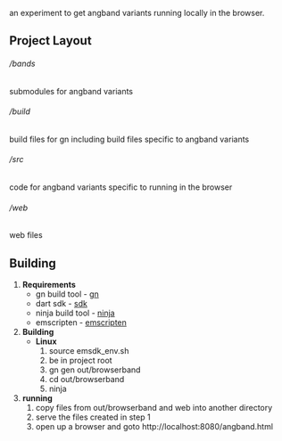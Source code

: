 an experiment to get angband variants running locally in the browser.  

## Project Layout

###### /bands
submodules for angband variants
###### /build
build files for gn including build files specific to angband variants
###### /src
code for angband variants specific to running in the browser
###### /web
web files

## Building

1. **Requirements**
    * gn build tool - [gn](https://gn.googlesource.com/gn/)
    * dart sdk - [sdk](https://www.dartlang.org/tools/sdk)
    * ninja build tool - [ninja](https://ninja-build.org/)
    * emscripten - [emscripten](https://emscripten.org/)
2. **Building**
    * **Linux**
        1. source emsdk_env.sh
        2. be in project root
        3. gn gen out/browserband
        4. cd out/browserband
        5. ninja
3. **running**
    1. copy files from out/browserband and web into another directory
    2. serve the files created in step 1
    3. open up a browser and goto http://localhost:8080/angband.html

